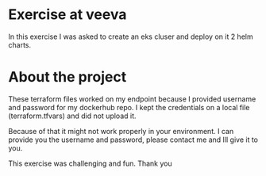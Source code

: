 # Exercise at veeva
In this exercise I was asked to create an eks cluser and deploy on it 2 helm charts.

# About the project
These terraform files worked on my endpoint because I provided username and password for my dockerhub repo. I kept the credentials on a local file (terraform.tfvars) and did not upload it. 

Because of that it might not work properly in your environment.
I can provide you the username and password, please contact me and Ill give it to you.


This exercise was challenging and fun.
Thank you